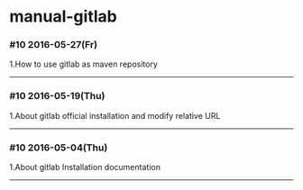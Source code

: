 # manual-gitlab
### #10 2016-05-27(Fr)

1.How to use gitlab as maven repository

***

### #10 2016-05-19(Thu)

1.About gitlab official installation and modify relative URL

***

### #10 2016-05-04(Thu)

1.About gitlab Installation documentation

***
